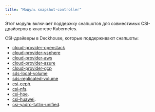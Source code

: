 ```yaml
---
title: "Модуль snapshot-controller"
---
```


Этот модуль включает поддержку снапшотов для совместимых CSI-драйверов в кластере Kubernetes.

CSI-драйверы в Deckhouse, которые поддерживают снапшоты:
- [cloud-provider-openstack](../cloud-provider-openstack/)
- [cloud-provider-vsphere](../cloud-provider-vsphere/)
- [cloud-provider-aws](../cloud-provider-aws/)
- [cloud-provider-azure](../cloud-provider-azure/)
- [cloud-provider-gcp](../cloud-provider-gcp/)
- [sds-local-volume](https://deckhouse.ru/modules/sds-local-volume/stable/)
- [sds-replicated-volume](https://deckhouse.ru/modules/sds-replicated-volume/stable/)
- [csi-ceph](https://deckhouse.ru/modules/csi-ceph/stable/).
- [csi-nfs](https://deckhouse.ru/modules/csi-nfs/stable/).
- [csi-hpe](https://deckhouse.ru/modules/csi-hpe/stable/).
- [csi-huawei](https://deckhouse.ru/modules/csi-huawei/stable/).
- [csi-yadro-tatlin-unified](https://deckhouse.ru/modules/csi-yadro-tatlin-unified/stable/).
